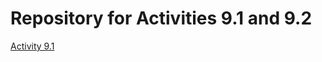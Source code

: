# Repository for Activities 9.1 and 9.2
<a href="https://github.com/jenos00/PCDE-Activity-9.1"> Activity 9.1 </a>
